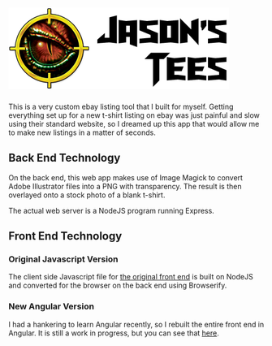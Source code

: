 # [![Jason's Tees](public/image/jasons-tees-logo.png)](https://t-shirts.jasonlambert.io)

This is a very custom ebay listing tool that I built for myself. Getting everything set up for a new t-shirt listing on ebay was just painful and slow using their standard website, so I dreamed up this app that would allow me to make new listings in a matter of seconds.

## Back End Technology

On the back end, this web app makes use of Image Magick to convert Adobe Illustrator files into a PNG with transparency. The result is then overlayed onto a stock photo of a blank t-shirt.

The actual web server is a NodeJS program running Express.

## Front End Technology

### Original Javascript Version

The client side Javascript file for [the original front end](https://t-shirts.jasonlambert.io/old-version) is built on NodeJS and converted for the browser on the back end using Browserify.

### New Angular Version

I had a hankering to learn Angular recently, so I rebuilt the entire front end in Angular. It is still a work in progress, but you can see that [here](https://github.com/selfVSmind/new-tshirt-ebay-lister).
